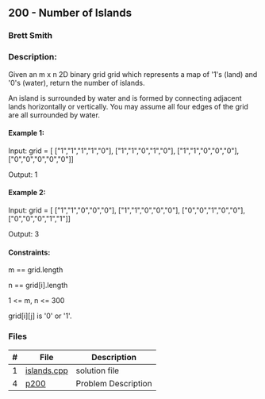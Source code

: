 ## 200 - Number of Islands
### Brett Smith 
### Description:

Given an m x n 2D binary grid grid which represents a map of '1's (land) and '0's (water), return the number of islands.

An island is surrounded by water and is formed by connecting adjacent lands horizontally or vertically. You may assume all four edges of the grid are all surrounded by water.

 

#### Example 1:

Input: grid = [
  ["1","1","1","1","0"],
  ["1","1","0","1","0"],
  ["1","1","0","0","0"],
  ["0","0","0","0","0"]]

Output: 1

#### Example 2:

Input: grid = [
  ["1","1","0","0","0"],
  ["1","1","0","0","0"],
  ["0","0","1","0","0"],
  ["0","0","0","1","1"]]

Output: 3
 

#### Constraints:

m == grid.length

n == grid[i].length

1 <= m, n <= 300

grid[i][j] is '0' or '1'.

### Files

|   #   | File                       | Description                                                |
| :---: | -------------------------- | ---------------------------------------------------------- |
|   1   | [islands.cpp](./islands.cpp)     | solution file                                              |
|   4   | [p200](./p10055.pdf)     | Problem Description                                 |
